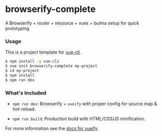 # browserify-complete
A Browserify + router + resource + vuex + bulma setup for quick prototyping

### Usage

This is a project template for [vue-cli](https://github.com/vuejs/vue-cli).

``` bash
$ npm install -g vue-cli
$ vue init browserify-complete my-project
$ cd my-project
$ npm install
$ npm run dev
```

### What's Included

- `npm run dev`: Browserify + `vueify` with proper config for source map & hot-reload.

- `npm run build`: Production build with HTML/CSS/JS minification.

For more information see the [docs for vueify](https://github.com/vuejs/vueify).
